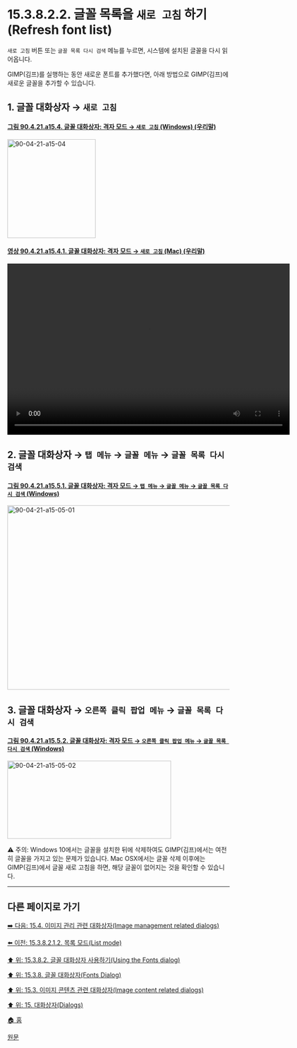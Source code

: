 # 15.3.8.2.2. 글꼴 목록을 `새로 고침` 하기(Refresh font list)
`새로 고침` 버튼 또는 `글꼴 목록 다시 검색` 메뉴를 누르면, 시스템에 설치된 글꼴을 다시 읽어옵니다.

GIMP(김프)를 실행하는 동안 새로운 폰트를 추가했다면, 아래 방법으로 GIMP(김프)에 새로운 글꼴을 추가할 수 있습니다.

<a id="15-03-08-02-02-s1"></a>

## 1. 글꼴 대화상자 → `새로 고침`

<a id="90-04-21-a15-04"></a>

#### [그림 90.4.21.a15.4. 글꼴 대화상자: 격자 모드 → `새로 고침` (Windows) (우리말)](./90-04-0021-fonts.md#90-04-21-a15-04)
<img width="200" height="224" alt="90-04-21-a15-04" src="https://github.com/user-attachments/assets/5f7901e1-28e3-44ae-b6ea-d54b3975e2c5">

<a id="90-04-21-a15-04-01"></a>

#### [영상 90.4.21.a15.4.1. 글꼴 대화상자: 격자 모드 → `새로 고침` (Mac) (우리말)](./90-04-0021-fonts.md#90-04-21-a15-04-01)
<video controls="controls" width="640" height="388" src="https://github.com/user-attachments/assets/f64b465b-6034-4528-bbf8-358db295d33b"></video>

<a id="15-03-08-02-02-s2"></a>

## 2. 글꼴 대화상자 → `탭 메뉴` → `글꼴 메뉴` → `글꼴 목록 다시 검색`

<a id="90-04-21-a15-05-01"></a>

#### [그림 90.4.21.a15.5.1. 글꼴 대화상자: 격자 모드 → `탭 메뉴` → `글꼴 메뉴` → `글꼴 목록 다시 검색` (Windows)](./90-04-0021-fonts.md#90-04-21-a15-05-01)
<img width="747" height="418" alt="90-04-21-a15-05-01" src="https://github.com/user-attachments/assets/f1d79adb-6c3b-42a3-9dc2-db3ef962aaff" />

<a id="15-03-08-02-02-s3"></a>

## 3. 글꼴 대화상자 → `오른쪽 클릭 팝업 메뉴` → `글꼴 목록 다시 검색`

<a id="90-04-21-a15-05-02"></a>

#### [그림 90.4.21.a15.5.2. 글꼴 대화상자: 격자 모드 → `오른쪽 클릭 팝업 메뉴` → `글꼴 목록 다시 검색` (Windows)](./90-04-0021-fonts.md#90-04-21-a15-05-02)
<img width="371" height="177" alt="90-04-21-a15-05-02" src="https://github.com/user-attachments/assets/1c9c33c2-4620-449e-8eaf-4d458736e4ed" />

⚠️ 주의: Windows 10에서는 글꼴을 설치한 뒤에 삭제하여도 GIMP(김프)에서는 여전히 글꼴을 가지고 있는 문제가 있습니다. Mac OSX에서는 글꼴 삭제 이후에는 GIMP(김프)에서 글꼴 새로 고침을 하면, 해당 글꼴이 없어지는 것을 확인할 수 있습니다.

<a comment="TODO 해당 이슈 등록 필요"></a>

***

## 다른 페이지로 가기

[➡️ 다음: 15.4. 이미지 관리 관련 대화상자(Image management related dialogs)](./15-04-00-image-management-related-dialogs.md)

[⬅️ 이전: 15.3.8.2.1.2. 목록 모드(List mode)](./15-03-08-02-01-02-list_mode.md)

[⬆️ 위: 15.3.8.2. 글꼴 대화상자 사용하기(Using the Fonts dialog)](./15-03-08-02-00-using_the_fonts_dialog.md)

[⬆️ 위: 15.3.8. 글꼴 대화상자(Fonts Dialog)](./15-03-08-00-fonts_dialog.md)

[⬆️ 위: 15.3. 이미지 콘텐츠 관련 대화상자(Image content related dialogs)](./15-03-00-image-content-related-dialogs.md)

[⬆️ 위: 15. 대화상자(Dialogs)](./15-00-dialogs.md)

[🏠 홈](./00-home.md)

[원문](https://docs.gimp.org/2.10/ko/gimp-font-dialog.html#gimp-font-dialog-using)